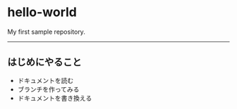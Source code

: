 # hello-world
My first sample repository.

---

## はじめにやること
- ドキュメントを読む
- ブランチを作ってみる
- ドキュメントを書き換える
